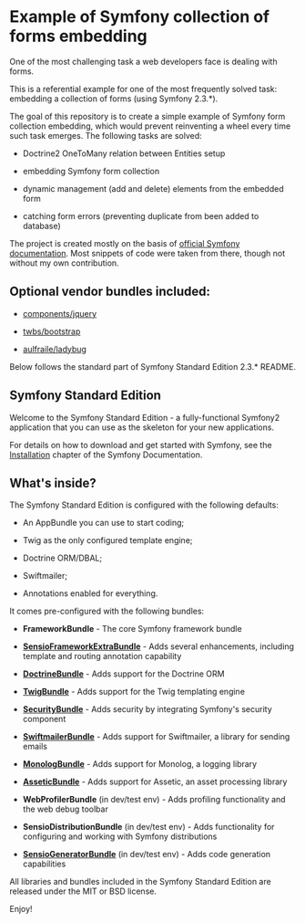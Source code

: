 Example of Symfony collection of forms embedding
================================================

One of the most challenging task a web developers face is dealing with forms.

This is a referential example for one of the most frequently solved task: 
embedding a collection of forms (using Symfony 2.3.*).

The goal of this repository is to create a simple example of Symfony form   
collection embedding, which would prevent reinventing a wheel every time
such task emerges. The following tasks are solved:

  * Doctrine2 OneToMany relation between Entities setup
  
  * embedding Symfony form collection

  * dynamic management (add and delete) elements from the embedded form

  * catching form errors (preventing duplicate from been added to database)

The project is created mostly on the basis of [official Symfony 
documentation][14]. Most snippets of code were taken from there, though 
not without my own contribution.

Optional vendor bundles included:
------------------------------------------------

  * [components/jquery][15]

  * [twbs/bootstrap][16]

  * [aulfraile/ladybug][17]

Below follows the standard part of Symfony Standard Edition 2.3.* README.

Symfony Standard Edition
------------------------

Welcome to the Symfony Standard Edition - a fully-functional Symfony2
application that you can use as the skeleton for your new applications.

For details on how to download and get started with Symfony, see the
[Installation][1] chapter of the Symfony Documentation.

What's inside?
--------------

The Symfony Standard Edition is configured with the following defaults:

  * An AppBundle you can use to start coding;

  * Twig as the only configured template engine;

  * Doctrine ORM/DBAL;

  * Swiftmailer;

  * Annotations enabled for everything.

It comes pre-configured with the following bundles:

  * **FrameworkBundle** - The core Symfony framework bundle

  * [**SensioFrameworkExtraBundle**][6] - Adds several enhancements, including
    template and routing annotation capability

  * [**DoctrineBundle**][7] - Adds support for the Doctrine ORM

  * [**TwigBundle**][8] - Adds support for the Twig templating engine

  * [**SecurityBundle**][9] - Adds security by integrating Symfony's security
    component

  * [**SwiftmailerBundle**][10] - Adds support for Swiftmailer, a library for
    sending emails

  * [**MonologBundle**][11] - Adds support for Monolog, a logging library

  * [**AsseticBundle**][12] - Adds support for Assetic, an asset processing
    library

  * **WebProfilerBundle** (in dev/test env) - Adds profiling functionality and
    the web debug toolbar

  * **SensioDistributionBundle** (in dev/test env) - Adds functionality for
    configuring and working with Symfony distributions

  * [**SensioGeneratorBundle**][13] (in dev/test env) - Adds code generation
    capabilities

All libraries and bundles included in the Symfony Standard Edition are
released under the MIT or BSD license.

Enjoy!

[1]:  http://symfony.com/doc/2.3/book/installation.html
[6]:  http://symfony.com/doc/current/bundles/SensioFrameworkExtraBundle/index.html
[7]:  http://symfony.com/doc/2.3/book/doctrine.html
[8]:  http://symfony.com/doc/2.3/book/templating.html
[9]:  http://symfony.com/doc/2.3/book/security.html
[10]: http://symfony.com/doc/2.3/cookbook/email.html
[11]: http://symfony.com/doc/2.3/cookbook/logging/monolog.html
[12]: http://symfony.com/doc/2.3/cookbook/assetic/asset_management.html
[13]: http://symfony.com/doc/current/bundles/SensioGeneratorBundle/index.html
[14]: http://symfony.com/doc/2.3/cookbook/form/form_collections.html
[15]: http://github.com/components/jquery
[16]: http://github.com/twbs/bootstrap
[17]: http://github.com/raulfraile/LadybugBundle
